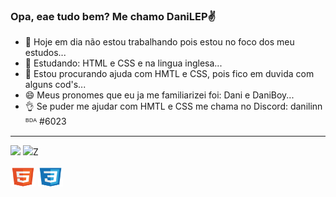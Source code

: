 ### Opa, eae tudo bem? Me chamo DaniLEP✌

- 🔭 Hoje em dia não estou trabalhando pois estou no foco dos meu estudos...
- 🌱 Estudando: HTML e CSS e na lingua inglesa... 
- 🤔 Estou procurando ajuda com HMTL e CSS, pois fico em duvida com alguns cod's...
- 😄 Meus pronomes que eu ja me familiarizei foi: Dani e DaniBoy...
- 👌  Se puder me ajudar com HMTL e CSS me chama no Discord: danilinn ᴮᴰᴬ #6023
-----------------------------------------------------------------------------------------------------------------------------------------------------------------------------------
<div align="center 
  <a href="https://github.com/DaniLEP">
  <img height="180em" src="https://github-readme-stats.vercel.app/api?username=DaniLEP&show_icons=true&theme=dark&include_all_commits=true&count_private=true"/> 
  <img height="180em" src="https://github-readme-stats.vercel.app/api/top-langs/?username=DaniLEP&layout=compact&langs_count=7&theme=dark"/>Z
</div>
<div style="display: inline_block"><br>
  <img align="center" alt="Dani-HTML" height="30" width="40" src="https://raw.githubusercontent.com/devicons/devicon/master/icons/html5/html5-original.svg">
  <img align="center" alt="Dani-CSS" height="30" width="40" src="https://raw.githubusercontent.com/devicons/devicon/master/icons/css3/css3-original.svg">
  
</div>

 
 


